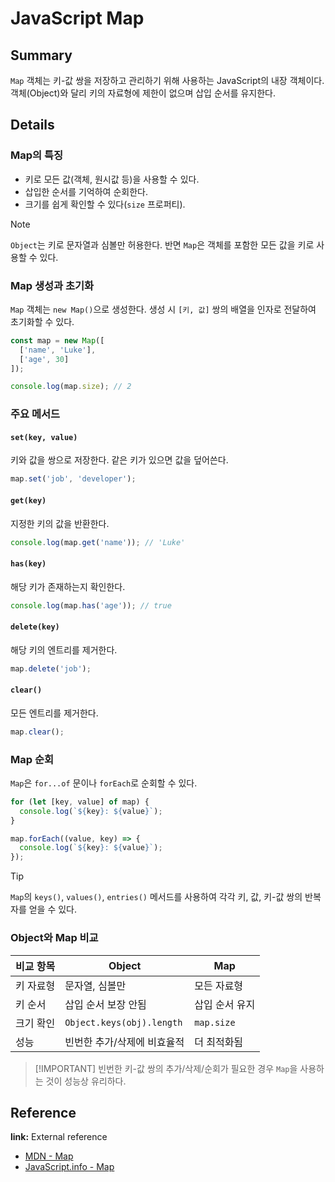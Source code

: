 # JavaScript Map

## Summary
`Map` 객체는 키-값 쌍을 저장하고 관리하기 위해 사용하는 JavaScript의 내장 객체이다. 객체(Object)와 달리 키의 자료형에 제한이 없으며 삽입 순서를 유지한다.

## Details

### Map의 특징
- 키로 모든 값(객체, 원시값 등)을 사용할 수 있다.
- 삽입한 순서를 기억하여 순회한다.
- 크기를 쉽게 확인할 수 있다(`size` 프로퍼티).

> [!NOTE]
> `Object`는 키로 문자열과 심볼만 허용한다. 반면 `Map`은 객체를 포함한 모든 값을 키로 사용할 수 있다.

### Map 생성과 초기화
`Map` 객체는 `new Map()`으로 생성한다. 생성 시 `[키, 값]` 쌍의 배열을 인자로 전달하여 초기화할 수 있다.

```javascript
const map = new Map([
  ['name', 'Luke'],
  ['age', 30]
]);

console.log(map.size); // 2
````

### 주요 메서드

#### `set(key, value)`

키와 값을 쌍으로 저장한다. 같은 키가 있으면 값을 덮어쓴다.

```javascript
map.set('job', 'developer');
```

#### `get(key)`

지정한 키의 값을 반환한다.

```javascript
console.log(map.get('name')); // 'Luke'
```

#### `has(key)`

해당 키가 존재하는지 확인한다.

```javascript
console.log(map.has('age')); // true
```

#### `delete(key)`

해당 키의 엔트리를 제거한다.

```javascript
map.delete('job');
```

#### `clear()`

모든 엔트리를 제거한다.

```javascript
map.clear();
```

### Map 순회

`Map`은 `for...of` 문이나 `forEach`로 순회할 수 있다.

```javascript
for (let [key, value] of map) {
  console.log(`${key}: ${value}`);
}

map.forEach((value, key) => {
  console.log(`${key}: ${value}`);
});
```

> [!TIP]
> `Map`의 `keys()`, `values()`, `entries()` 메서드를 사용하여 각각 키, 값, 키-값 쌍의 반복자를 얻을 수 있다.

### Object와 Map 비교

| 비교 항목 | Object                    | Map        |
| ----- | ------------------------- | ---------- |
| 키 자료형 | 문자열, 심볼만                  | 모든 자료형     |
| 키 순서  | 삽입 순서 보장 안됨               | 삽입 순서 유지   |
| 크기 확인 | `Object.keys(obj).length` | `map.size` |
| 성능    | 빈번한 추가/삭제에 비효율적           | 더 최적화됨     |

> \[!IMPORTANT]
> 빈번한 키-값 쌍의 추가/삭제/순회가 필요한 경우 `Map`을 사용하는 것이 성능상 유리하다.

## Reference

**link:** External reference

* [MDN - Map](https://developer.mozilla.org/en-US/docs/Web/JavaScript/Reference/Global_Objects/Map)
* [JavaScript.info - Map](https://javascript.info/map-set#map)